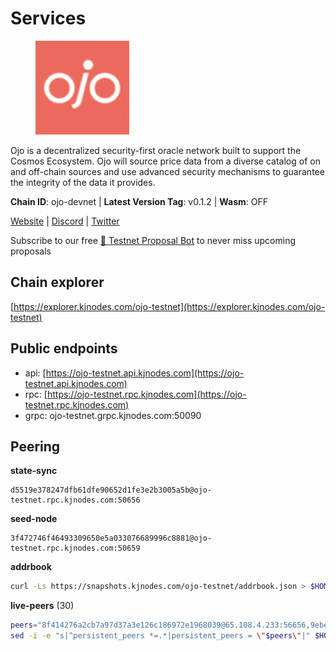 # Services

<figure><img src="https://raw.githubusercontent.com/kj89/cosmos-images/main/logos/ojo.png" width="150" alt=""><figcaption></figcaption></figure>

Ojo is a decentralized security-first oracle network built  to support the Cosmos Ecosystem. Ojo will source price data  from a diverse catalog of on and off-chain sources and use  advanced security mechanisms to guarantee the integrity of the data it provides.

**Chain ID**: ojo-devnet | **Latest Version Tag**: v0.1.2 | **Wasm**: OFF

[Website](https://ojo.network) | [Discord](https://discord.gg/fd8Yrex8nC) | [Twitter](https://twitter.com/ojo_network)



Subscribe to our free [🤖 Testnet Proposal Bot](https://t.me/kjnodes_testnet_proposal_bot) to never miss upcoming proposals


## Chain explorer
[https://explorer.kjnodes.com/ojo-testnet](https://explorer.kjnodes.com/ojo-testnet)

## Public endpoints

* api: [https://ojo-testnet.api.kjnodes.com](https://ojo-testnet.api.kjnodes.com)
* rpc: [https://ojo-testnet.rpc.kjnodes.com](https://ojo-testnet.rpc.kjnodes.com)
* grpc: ojo-testnet.grpc.kjnodes.com:50090

## Peering

**state-sync**

```text
d5519e378247dfb61dfe90652d1fe3e2b3005a5b@ojo-testnet.rpc.kjnodes.com:50656
```

**seed-node**

```text
3f472746f46493309650e5a033076689996c8881@ojo-testnet.rpc.kjnodes.com:50659
```

**addrbook**
```bash
curl -Ls https://snapshots.kjnodes.com/ojo-testnet/addrbook.json > $HOME/.ojo/config/addrbook.json
```

**live-peers** (30)
```bash
peers="8f414276a2cb7a97d37a3e126c186972e1968039@65.108.4.233:56656,9ebe723eef929e9eff748f4046d6130ee349a398@65.108.203.149:24017,d5519e378247dfb61dfe90652d1fe3e2b3005a5b@65.109.68.190:50656,59954989ec7cb0c12ec55128d142db1a274b4465@135.181.221.186:26656,cf2de6fcee7dd1e7bbe3413e9c182481f49eede0@65.108.9.164:21656,c735f993287716ca1c358e9fe104dc570cf2ef3c@176.37.119.156:26694,446bf9b0ef6ea1b50c682f4f3427f46b9a70d5b3@65.109.116.204:21656,d2489830a5e91ec214edfc54756512e4f89f2609@65.109.92.79:12656,5c2a752c9b1952dbed075c56c600c3a79b58c395@95.214.52.139:27226,39e879a31a54215882647fb7299464036e322f50@65.109.65.163:21656,7186f24ace7f4f2606f56f750c2684d387dc39ac@65.108.231.124:12656,c0ee71c74858b339787320596b805ed631c48ebb@213.133.100.172:27433,d6318facf0de085644dcf8ba57bcc1725b6ec515@89.58.59.75:36656,408ee86160af26ee7204d220498e80638f7874f4@161.97.109.47:38656,e052b7c899bae41f6d89f70f81de50e28b72a7bf@38.242.237.100:26656,69ffa3745aa4ff20756fe66153619a52f348d1ef@139.59.142.164:50656,f63f353c1e8b47b6fe1cbbda91b5a91673c155b3@89.163.132.156:36656,17a5fad48064ee3da42f435925f7bbe055e6348d@65.108.233.102:37656,11bb322f6396a1ca67717cf162385ed250503e28@154.12.253.123:36656,f474a520009496972515f843cdb835fc7d663779@65.109.23.114:21656,dd100ed6f1046f8db6d1d7ad04ed6253f935e9b2@176.118.198.128:26656,41d974f9a97209a401546a61ea2638a0f8071d79@178.18.252.10:26656,98981d7eef057a01274473363addb7f0b17e06fa@84.21.171.25:26656,0e5e110fc015fd3cdd4b465fbedf6218ffc5e9ee@65.108.78.101:50656,b133dde2713a216a017399920419fcb1e084cdb2@136.243.88.91:7330,f12af93f4f59534a022192408c31fdd1d2f1bb0c@38.242.131.92:26656,4e38368e64b1951439e7d6ac3387dae9dcfef120@94.130.16.254:60956,d18abe07d27a732e913a782d31b691087a76078d@88.99.164.158:37096,69774d64905bb33ea805228ac875835aea09f25a@185.217.198.141:26656,b6c75d1fbdc9c39daaaf52a4c0937b9f06975808@167.235.198.193:46656"
sed -i -e "s|^persistent_peers *=.*|persistent_peers = \"$peers\"|" $HOME/.ojo/config/config.toml
```
